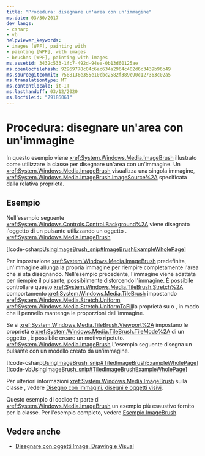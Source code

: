 ```yaml
---
title: "Procedura: disegnare un'area con un'immagine"
ms.date: 03/30/2017
dev_langs:
- csharp
- vb
helpviewer_keywords:
- images [WPF], painting with
- painting [WPF], with images
- brushes [WPF], painting with images
ms.assetid: 3432c533-1fc7-492d-94ee-0b13d60125ae
ms.openlocfilehash: 92969778c04c6ac634a2964c402d6c3439b96b49
ms.sourcegitcommit: 7588136e355e10cbc2582f389c90c127363c02a5
ms.translationtype: MT
ms.contentlocale: it-IT
ms.lasthandoff: 03/12/2020
ms.locfileid: "79186061"
---
```

# <a name="how-to-paint-an-area-with-an-image"></a>Procedura: disegnare un'area con un'immagine
In questo esempio viene <xref:System.Windows.Media.ImageBrush> illustrato come utilizzare la classe per disegnare un'area con un'immagine. Un <xref:System.Windows.Media.ImageBrush> visualizza una singola immagine, <xref:System.Windows.Media.ImageBrush.ImageSource%2A> specificata dalla relativa proprietà.  
  
## <a name="example"></a>Esempio  
 Nell'esempio seguente <xref:System.Windows.Controls.Control.Background%2A> viene disegnato l'oggetto di un pulsante utilizzando un oggetto . <xref:System.Windows.Media.ImageBrush>  
  
 [!code-csharp[UsingImageBrush_snip#ImageBrushExampleWholePage](~/samples/snippets/csharp/VS_Snippets_Wpf/UsingImageBrush_snip/CSharp/PaintingWithImagesExample.cs#imagebrushexamplewholepage)]  
  
 Per impostazione <xref:System.Windows.Media.ImageBrush> predefinita, un'immagine allunga la propria immagine per riempire completamente l'area che si sta disegnando. Nell'esempio precedente, l'immagine viene adattata per riempire il pulsante, possibilmente distorcendo l'immagine. È possibile controllare questo <xref:System.Windows.Media.TileBrush.Stretch%2A> comportamento <xref:System.Windows.Media.TileBrush> impostando <xref:System.Windows.Media.Stretch.Uniform> <xref:System.Windows.Media.Stretch.UniformToFill>la proprietà su o , in modo che il pennello mantenga le proporzioni dell'immagine.  
  
 Se si <xref:System.Windows.Media.TileBrush.Viewport%2A> impostano le proprietà e <xref:System.Windows.Media.TileBrush.TileMode%2A> di un oggetto , è possibile creare un motivo ripetuto. <xref:System.Windows.Media.ImageBrush> L'esempio seguente disegna un pulsante con un modello creato da un'immagine.  
  
 [!code-csharp[UsingImageBrush_snip#TiledImageBrushExampleWholePage](~/samples/snippets/csharp/VS_Snippets_Wpf/UsingImageBrush_snip/CSharp/TiledImageBrushExample.cs#tiledimagebrushexamplewholepage)]
 [!code-vb[UsingImageBrush_snip#TiledImageBrushExampleWholePage](~/samples/snippets/visualbasic/VS_Snippets_Wpf/UsingImageBrush_snip/VisualBasic/TiledImageBrushExample.vb#tiledimagebrushexamplewholepage)]  
  
 Per ulteriori informazioni <xref:System.Windows.Media.ImageBrush> sulla classe , vedere [Disegno con immagini, disegni e oggetti visivi](painting-with-images-drawings-and-visuals.md).  
  
 Questo esempio di codice fa parte di <xref:System.Windows.Media.ImageBrush> un esempio più esaustivo fornito per la classe. Per l'esempio completo, vedere [Esempio ImageBrush](https://github.com/Microsoft/WPF-Samples/tree/master/Graphics/ImageBrush).  
  
## <a name="see-also"></a>Vedere anche

- [Disegnare con oggetti Image, Drawing e Visual](painting-with-images-drawings-and-visuals.md)
